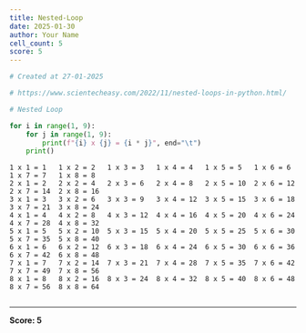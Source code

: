 ```yaml
---
title: Nested-Loop
date: 2025-01-30
author: Your Name
cell_count: 5
score: 5
---
```


```python
# Created at 27-01-2025
```


```python
# https://www.scientecheasy.com/2022/11/nested-loops-in-python.html/
```


```python
# Nested Loop
```


```python
for i in range(1, 9):
    for j in range(1, 9):
        print(f"{i} x {j} = {i * j}", end="\t")
    print()
```

    1 x 1 = 1	1 x 2 = 2	1 x 3 = 3	1 x 4 = 4	1 x 5 = 5	1 x 6 = 6	1 x 7 = 7	1 x 8 = 8	
    2 x 1 = 2	2 x 2 = 4	2 x 3 = 6	2 x 4 = 8	2 x 5 = 10	2 x 6 = 12	2 x 7 = 14	2 x 8 = 16	
    3 x 1 = 3	3 x 2 = 6	3 x 3 = 9	3 x 4 = 12	3 x 5 = 15	3 x 6 = 18	3 x 7 = 21	3 x 8 = 24	
    4 x 1 = 4	4 x 2 = 8	4 x 3 = 12	4 x 4 = 16	4 x 5 = 20	4 x 6 = 24	4 x 7 = 28	4 x 8 = 32	
    5 x 1 = 5	5 x 2 = 10	5 x 3 = 15	5 x 4 = 20	5 x 5 = 25	5 x 6 = 30	5 x 7 = 35	5 x 8 = 40	
    6 x 1 = 6	6 x 2 = 12	6 x 3 = 18	6 x 4 = 24	6 x 5 = 30	6 x 6 = 36	6 x 7 = 42	6 x 8 = 48	
    7 x 1 = 7	7 x 2 = 14	7 x 3 = 21	7 x 4 = 28	7 x 5 = 35	7 x 6 = 42	7 x 7 = 49	7 x 8 = 56	
    8 x 1 = 8	8 x 2 = 16	8 x 3 = 24	8 x 4 = 32	8 x 5 = 40	8 x 6 = 48	8 x 7 = 56	8 x 8 = 64	



```python

```


---
**Score: 5**
